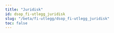 ```yaml
---
title: "Juridisk"
id: dsop_fi-utlegg_juridisk
slug: "/beta/fi-utlegg/dsop_fi-utlegg_juridisk"
toc: false
---
```


<i /><i />